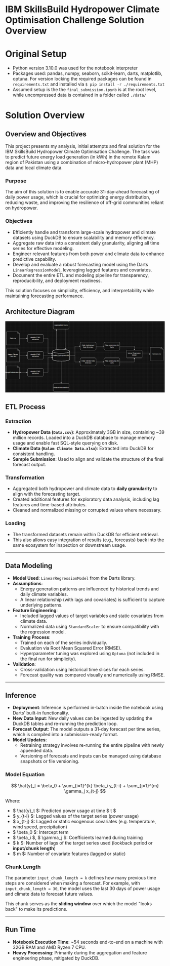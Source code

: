# IBM SkillsBuild Hydropower Climate Optimisation Challenge Solution Overview

# Original Setup

* Python version 3.10.0 was used for the notebook interpreter
* Packages used: pandas, numpy, seaborn, scikit-learn, darts, matplotlib, optuna. For version locking the required packages can be found in `requirements.txt` and installed via `$ pip install -r ./requirements.txt`
* Assumed setup is the the `final_submission.ipynb` is at the root level, while uncompressed data is contained in a folder called `./data/`

# Solution Overview

## Overview and Objectives

This project presents my analysis, initial attempts and final solution for the IBM SkillsBuild Hydropower Climate Optimisation Challenge. The task was to predict future energy load generation (in kWh) in the remote Kalam region of Pakistan using a combination of micro-hydropower plant (MHP) data and local climate data.

### Purpose
The aim of this solution is to enable accurate 31-day-ahead forecasting of daily power usage, which is crucial for optimizing energy distribution, reducing waste, and improving the resilience of off-grid communities reliant on hydropower.

### Objectives
- Efficiently handle and transform large-scale hydropower and climate datasets using DuckDB to ensure scalability and memory efficiency.
- Aggregate raw data into a consistent daily granularity, aligning all time series for effective modeling.
- Engineer relevant features from both power and climate data to enhance predictive capability.
- Develop and evaluate a robust forecasting model using the Darts `LinearRegressionModel`, leveraging lagged features and covariates.
- Document the entire ETL and modeling pipeline for transparency, reproducibility, and deployment readiness.

This solution focuses on simplicity, efficiency, and interpretability while maintaining forecasting performance.

## Architecture Diagram

![alt text](image.png)

## ETL Process

### Extraction
- **Hydropower Data (`Data.csv`)**: Approximately 3GB in size, containing ~39 million records. Loaded into a DuckDB database to manage memory usage and enable fast SQL-style querying on disk.
- **Climate Data (`Kalam Climate Data.xlsx`)**: Extracted into DuckDB for consistent handling.
- **Sample Submission**: Used to align and validate the structure of the final forecast output.

### Transformation
- Aggregated both hydropower and climate data to **daily granularity** to align with the forecasting target.
- Created additional features for exploratory data analysis, including lag features and time-based attributes.
- Cleaned and normalized missing or corrupted values where necessary.

### Loading
- The transformed datasets remain within DuckDB for efficient retrieval.
- This also allows easy integration of results (e.g., forecasts) back into the same ecosystem for inspection or downstream usage.

---

## Data Modeling

- **Model Used**: `LinearRegressionModel` from the Darts library.
- **Assumptions**:
  - Energy generation patterns are influenced by historical trends and daily climate variables.
  - A linear relationship (with lags and covariates) is sufficient to capture underlying patterns.
- **Feature Engineering**:
  - Included lagged values of target variables and static covariates from climate data.
  - Normalized data using `StandardScaler` to ensure compatibility with the regression model.
- **Training Process**:
  - Trained on each of the series individually.
  - Evaluation via Root Mean Squared Error (RMSE).
  - Hyperparameter tuning was explored using `Optuna` (not included in the final run for simplicity).
- **Validation**:
  - Cross-validation using historical time slices for each series.
  - Forecast quality was compared visually and numerically using RMSE.

---

## Inference

- **Deployment**: Inference is performed in-batch inside the notebook using Darts’ built-in functionality.
- **New Data Input**: New daily values can be ingested by updating the DuckDB tables and re-running the prediction loop.
- **Forecast Output**: The model outputs a 31-day forecast per time series, which is compiled into a submission-ready format.
- **Model Updates**:
  - Retraining strategy involves re-running the entire pipeline with newly appended data.
  - Versioning of forecasts and inputs can be managed using database snapshots or file versioning.

### Model Equation

$$
\hat{y}_t = \beta_0 + \sum_{i=1}^{k} \beta_i y_{t-i} + \sum_{j=1}^{m} \gamma_j x_{t-j}
$$

Where:
- $ \hat{y}_t $: Predicted power usage at time $ t $
- $ y_{t-i} $: Lagged values of the target series (power usage)
- $ x_{t-j} $: Lagged or static exogenous covariates (e.g. temperature, wind speed, precipitation)
- $ \beta_0 $: Intercept term
- $ \beta_i $, $ \gamma_j $: Coefficients learned during training
- $ k $: Number of lags of the target series used (lookback period or **input/chunk length**)
- $ m $: Number of covariate features (lagged or static)

### Chunk Length

The parameter `input_chunk_length = k` defines how many previous time steps are considered when making a forecast. For example, with `input_chunk_length = 30`, the model uses the last 30 days of power usage and climate data to forecast future values.

This chunk serves as the **sliding window** over which the model "looks back" to make its predictions.

---

## Run Time

- **Notebook Execution Time**: ~54 seconds end-to-end on a machine with 32GB RAM and AMD Ryzen 7 CPU.
- **Heavy Processing**: Primarily during the aggregation and feature engineering phase, mitigated by DuckDB.
